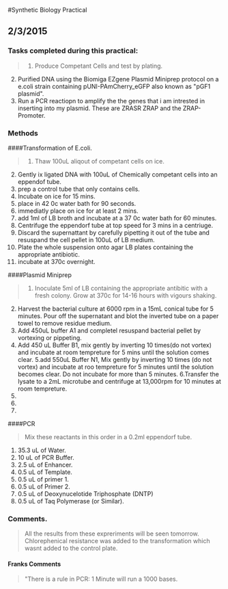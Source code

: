 #Synthetic Biology Practical 
## 2/3/2015 
### Tasks completed during this practical:
>1. Produce Competant Cells and test by plating. 
2. Purified DNA using the Biomiga EZgene Plasmid Miniprep protocol on a e.coli strain containing pUNI-PAmCherry_eGFP also known as "pGF1 plasmid".
3. Run a PCR reactiopn to amplify the the genes that i am intrested in inserting into my plasmid. These are ZRASR ZRAP and the ZRAP-Promoter.

### Methods
####Transformation of E.coli.
>1. Thaw 100uL aliqout of competant cells on ice.
2. Gently ix ligated DNA with 100uL of Chemically competant cells into an eppendof tube.
3. prep a control tube that only contains cells.
4. Incubate on ice for 15 mins.
5. place in 42 0c water bath for 90 seconds.
6. immediatly place on ice for at least 2 mins.
7. add 1ml of LB broth and incubate at a 37 0c water bath for 60 minutes.
8. Centrifuge the eppendorf tube at top speed for 3 mins in a centriuge.
9. Discard the supernattant by carefully pipetting it out of the tube and resuspand the cell pellet in 100uL of LB medium. 
10. Plate the whole suspension onto agar LB plates containing the appropriate antibiotic.
11. incubate at 370c overnight. 

####Plasmid Miniprep 
>1. Inoculate 5ml of LB containing the appropriate antibitic with a fresh colony. Grow at 370c for 14-16 hours with vigours shaking. 
2. Harvest the bacterial culture at 6000 rpm in a 15mL conical tube for 5 minutes. Pour off the supernatant  and blot the inverted tube on a paper towel to remove residue medium.
3. Add 450uL buffer A1 and completel resuspand bacterial pellet by vortexing or pippeting. 
4. Add 450 uL Buffer B1, mix gently by inverting 10 times(do not vortex) and incubate at room tempreture for 5 mins until the solution comes clear.
5.add 550uL Buffer N1, Mix gently by inverting 10 times (do not vortex) and incubate at roo tempreture for 5 minutes until the solution becomes clear. Do not incubate for more than 5 minutes. 
6.Transfer the lysate to a 2mL microtube and centrifuge at 13,000rpm for 10 minutes at room tempreture. 
7.
8.
9.

####PCR
> Mix these reactants in  this order in a 0.2ml eppendorf tube.

1. 35.3 uL of Water.
2. 10 uL of PCR Buffer.
3. 2.5 uL of Enhancer.
4. 0.5 uL of Template.
5. 0.5 uL of primer 1.
6. 0.5 uL of Primer 2.
7. 0.5 uL of Deoxynucelotide Triphosphate (DNTP)
8. 0.5 uL of Taq Polymerase (or Similar). 

### Comments.
> All the results from these expreriments will be seen tomorrow. 
> Chlorephenical resistance was added to the transformation which wasnt added to the control plate.

#### Franks Comments
> "There is a rule in PCR: 1 Minute will run a 1000 bases. 


